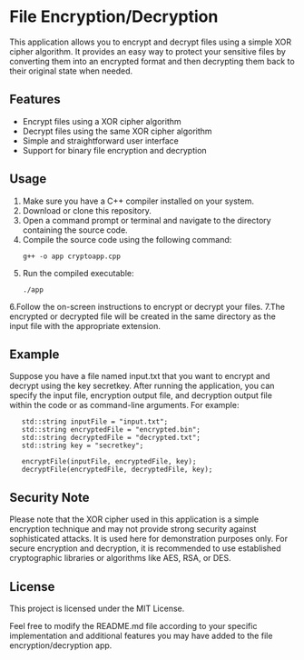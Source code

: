 # File Encryption/Decryption

This application allows you to encrypt and decrypt files using a simple XOR cipher algorithm. It provides an easy way to protect your sensitive files by converting them into an encrypted format and then decrypting them back to their original state when needed.

## Features

- Encrypt files using a XOR cipher algorithm
- Decrypt files using the same XOR cipher algorithm
- Simple and straightforward user interface
- Support for binary file encryption and decryption

## Usage

1. Make sure you have a C++ compiler installed on your system.
2. Download or clone this repository.
3. Open a command prompt or terminal and navigate to the directory containing the source code.
4. Compile the source code using the following command:
   ```
   g++ -o app cryptoapp.cpp
   ```
5. Run the compiled executable:
   ```
   ./app
   ```
6.Follow the on-screen instructions to encrypt or decrypt your files.
7.The encrypted or decrypted file will be created in the same directory as the input file with the appropriate extension.

## Example

Suppose you have a file named input.txt that you want to encrypt and decrypt using the key secretkey. After running the application, you can specify the input file, encryption output file, and decryption output file within the code or as command-line arguments. For example:
```
   std::string inputFile = "input.txt";
   std::string encryptedFile = "encrypted.bin";
   std::string decryptedFile = "decrypted.txt";
   std::string key = "secretkey";

   encryptFile(inputFile, encryptedFile, key);
   decryptFile(encryptedFile, decryptedFile, key);
```
## Security Note

Please note that the XOR cipher used in this application is a simple encryption technique and may not provide strong security against sophisticated attacks. It is used here for demonstration purposes only. For secure encryption and decryption, it is recommended to use established cryptographic libraries or algorithms like AES, RSA, or DES.

## License

This project is licensed under the MIT License.

Feel free to modify the README.md file according to your specific implementation and additional features you may have added to the file encryption/decryption app.
